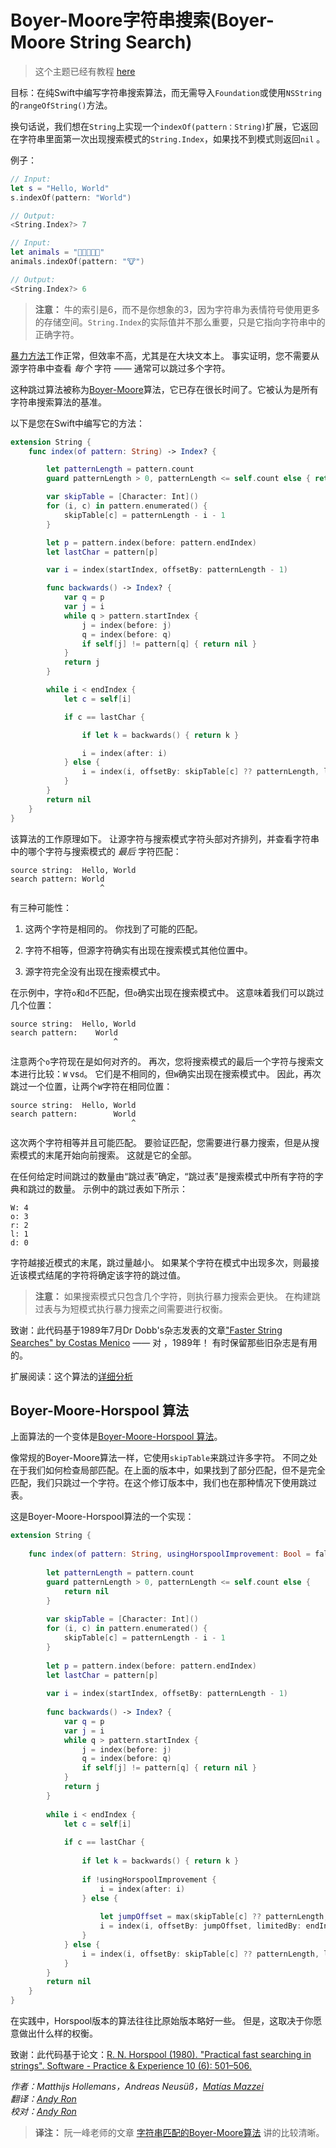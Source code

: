 # Boyer-Moore字符串搜索(Boyer-Moore String Search)

> 这个主题已经有教程 [here](https://www.raywenderlich.com/163964/swift-algorithm-club-booyer-moore-string-search-algorithm)

目标：在纯Swift中编写字符串搜索算法，而无需导入`Foundation`或使用`NSString`的`rangeOfString()`方法。

换句话说，我们想在`String`上实现一个`indexOf(pattern：String)`扩展，它返回在字符串里面第一次出现搜索模式的`String.Index`，如果找不到模式则返回`nil` 。

例子：

```swift
// Input:
let s = "Hello, World"
s.indexOf(pattern: "World")

// Output:
<String.Index?> 7

// Input:
let animals = "🐶🐔🐷🐮🐱"
animals.indexOf(pattern: "🐮")

// Output:
<String.Index?> 6
```

> **注意：** 牛的索引是6，而不是你想象的3，因为字符串为表情符号使用更多的存储空间。`String.Index`的实际值并不那么重要，只是它指向字符串中的正确字符。

[暴力方法](../Brute-Force%20String%20Search/)工作正常，但效率不高，尤其是在大块文本上。 事实证明，您不需要从源字符串中查看 _每个_ 字符 —— 通常可以跳过多个字符。

这种跳过算法被称为[Boyer-Moore](https://en.wikipedia.org/wiki/Boyer-Moore_string_search_algorithm)算法，它已存在很长时间了。它被认为是所有字符串搜索算法的基准。


以下是您在Swift中编写它的方法：

```swift
extension String {
    func index(of pattern: String) -> Index? {

        let patternLength = pattern.count
        guard patternLength > 0, patternLength <= self.count else { return nil }

        var skipTable = [Character: Int]()
        for (i, c) in pattern.enumerated() {
            skipTable[c] = patternLength - i - 1
        }

        let p = pattern.index(before: pattern.endIndex)
        let lastChar = pattern[p]

        var i = index(startIndex, offsetBy: patternLength - 1)

        func backwards() -> Index? {
            var q = p
            var j = i
            while q > pattern.startIndex {
                j = index(before: j)
                q = index(before: q)
                if self[j] != pattern[q] { return nil }
            }
            return j
        }

        while i < endIndex {
            let c = self[i]

            if c == lastChar {

                if let k = backwards() { return k }

                i = index(after: i)
            } else {
                i = index(i, offsetBy: skipTable[c] ?? patternLength, limitedBy: endIndex) ?? endIndex
            }
        }
        return nil
    }
}
```


该算法的工作原理如下。 让源字符与搜索模式字符头部对齐排列，并查看字符串中的哪个字符与搜索模式的 _最后_ 字符匹配：

```
source string:  Hello, World
search pattern: World
                    ^
```

有三种可能性：

1. 这两个字符是相同的。 你找到了可能的匹配。

2. 字符不相等，但源字符确实有出现在搜索模式其他位置中。

3. 源字符完全没有出现在搜索模式中。


在示例中，字符`o`和`d`不匹配，但`o`确实出现在搜索模式中。 这意味着我们可以跳过几个位置：

```
source string:  Hello, World
search pattern:    World
                       ^
```

注意两个`o`字符现在是如何对齐的。 再次，您将搜索模式的最后一个字符与搜索文本进行比较：`W` vs`d`。 它们是不相同的，但`W`确实出现在搜索模式中。 因此，再次跳过一个位置，让两个`W`字符在相同位置：

```
source string:  Hello, World
search pattern:        World
                           ^
```

这次两个字符相等并且可能匹配。 要验证匹配，您需要进行暴力搜索，但是从搜索模式的末尾开始向前搜索。 这就是它的全部。

在任何给定时间跳过的数量由“跳过表”确定，“跳过表”是搜索模式中所有字符的字典和跳过的数量。 示例中的跳过表如下所示：

```
W: 4
o: 3
r: 2
l: 1
d: 0
```

字符越接近模式的末尾，跳过量越小。 如果某个字符在模式中出现多次，则最接近该模式结尾的字符将确定该字符的跳过值。

> **注意：** 如果搜索模式只包含几个字符，则执行暴力搜索会更快。 在构建跳过表与为短模式执行暴力搜索之间需要进行权衡。

致谢：此代码基于1989年7月Dr Dobb's杂志发表的文章["Faster String Searches" by Costas Menico](http://www.drdobbs.com/database/faster-string-searches/184408171)  —— 对 ，1989年！ 有时保留那些旧杂志是有用的。

扩展阅读：这个算法的[详细分析](http://www.inf.fh-flensburg.de/lang/algorithmen/pattern/bmen.htm)


## Boyer-Moore-Horspool 算法



上面算法的一个变体是[Boyer-Moore-Horspool 算法](https://en.wikipedia.org/wiki/Boyer%E2%80%93Moore%E2%80%93Horspool_algorithm)。

像常规的Boyer-Moore算法一样，它使用`skipTable`来跳过许多字符。 不同之处在于我们如何检查局部匹配。在上面的版本中，如果找到了部分匹配，但不是完全匹配，我们只跳过一个字符。在这个修订版本中，我们也在那种情况下使用跳过表。

这是Boyer-Moore-Horspool算法的一个实现：

```swift
extension String {
    
    func index(of pattern: String, usingHorspoolImprovement: Bool = false) -> Index? {
        
        let patternLength = pattern.count
        guard patternLength > 0, patternLength <= self.count else {
            return nil
        }
        
        var skipTable = [Character: Int]()
        for (i, c) in pattern.enumerated() {
            skipTable[c] = patternLength - i - 1
        }
        
        let p = pattern.index(before: pattern.endIndex)
        let lastChar = pattern[p]
        
        var i = index(startIndex, offsetBy: patternLength - 1)
        
        func backwards() -> Index? {
            var q = p
            var j = i
            while q > pattern.startIndex {
                j = index(before: j)
                q = index(before: q)
                if self[j] != pattern[q] { return nil }
            }
            return j
        }
        
        while i < endIndex {
            let c = self[i]
            
            if c == lastChar {
                
                if let k = backwards() { return k }
                
                if !usingHorspoolImprovement {
                    i = index(after: i)
                } else {
                    
                    let jumpOffset = max(skipTable[c] ?? patternLength, 1)
                    i = index(i, offsetBy: jumpOffset, limitedBy: endIndex) ?? endIndex
                }
            } else {
                i = index(i, offsetBy: skipTable[c] ?? patternLength, limitedBy: endIndex) ?? endIndex
            }
        }
        return nil
    }
}
```

在实践中，Horspool版本的算法往往比原始版本略好一些。 但是，这取决于你愿意做出什么样的权衡。

致谢：此代码基于论文：[R. N. Horspool (1980). "Practical fast searching in strings". Software - Practice & Experience 10 (6): 501–506.](http://www.cin.br/~paguso/courses/if767/bib/Horspool_1980.pdf)


*作者：Matthijs Hollemans，Andreas Neusüß，[Matías Mazzei](https://github.com/mmazzei)*  
*翻译：[Andy Ron](https://github.com/andyRon)*  
*校对：[Andy Ron](https://github.com/andyRon)*  


> **译注：**  阮一峰老师的文章 [字符串匹配的Boyer-Moore算法](http://www.ruanyifeng.com/blog/2013/05/boyer-moore_string_search_algorithm.html) 讲的比较清晰。